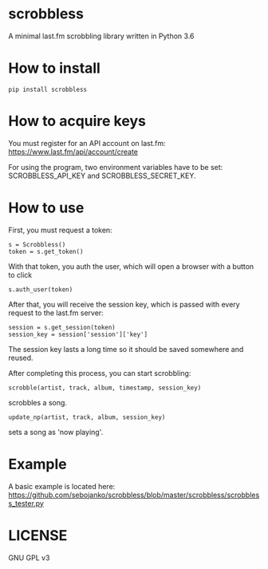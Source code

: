 # scrobbless
A minimal last.fm scrobbling library written in Python 3.6



# How to install

```pip install scrobbless```



# How to acquire keys

You must register for an API account on last.fm:
https://www.last.fm/api/account/create

For using the program, two environment variables have to be set:
SCROBBLESS_API_KEY and SCROBBLESS_SECRET_KEY.



# How to use

First, you must request a token:

```
s = Scrobbless()
token = s.get_token()
```

With that token, you auth the user, which will open a browser with a button to click

```s.auth_user(token)```

After that, you will receive the session key, which is passed with every request to the last.fm server:

```
session = s.get_session(token)
session_key = session['session']['key']
```

The session key lasts a long time so it should be saved somewhere and reused.

After completing this process, you can start scrobbling:

```scrobble(artist, track, album, timestamp, session_key)```

scrobbles a song.

```update_np(artist, track, album, session_key)```

sets a song as 'now playing'.

# Example

A basic example is located here:
https://github.com/sebojanko/scrobbless/blob/master/scrobbless/scrobbless_tester.py


# LICENSE

GNU GPL v3
